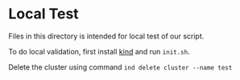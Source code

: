 # Local Test

Files in this directory is intended for local test of our script.

To do local validation, first install [kind](https://kind.sigs.k8s.io/) and run `init.sh`.

Delete the cluster using command `ind delete cluster --name test`
